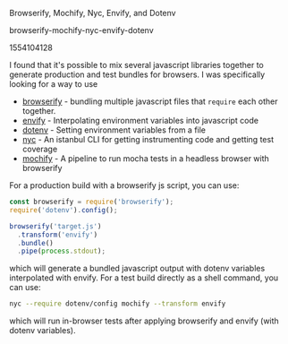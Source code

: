 Browserify, Mochify, Nyc, Envify, and Dotenv

browserify-mochify-nyc-envify-dotenv

1554104128

I found that it's possible to mix several javascript libraries together to
generate production and test bundles for browsers.  I was specifically
looking for a way to use

- [browserify](https://github.com/browserify/browserify) - bundling multiple
   javascript files that `require` each other together.
- [envify](https://github.com/hughsk/envify) - Interpolating environment
   variables into javascript code
- [dotenv](https://github.com/motdotla/dotenv) - Setting environment variables
   from a file
- [nyc](https://github.com/istanbuljs/nyc) - An istanbul CLI for getting
   instrumenting code and getting test coverage
- [mochify](https://github.com/mantoni/mochify.js/) - A pipeline to run
   mocha tests in a headless browser with browserify

For a production build with a browserify js script, you can use:

```javascript
const browserify = require('browserify');
require('dotenv').config();

browserify('target.js')
  .transform('envify')
  .bundle()
  .pipe(process.stdout);
```

which will generate a bundled javascript output with dotenv variables
interpolated with envify.  For a test build directly as a shell command, you
can use:

```bash
nyc --require dotenv/config mochify --transform envify
```

which will run in-browser tests after applying browserify and envify (with
dotenv variables).
